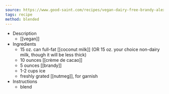 ```yaml
---
source: https://www.good-saint.com/recipes/vegan-dairy-free-brandy-alexander
tags: recipe
method: blended
---
```


- Description
	- [[vegan]]
- Ingredients
	- 15 oz. can full-fat [[coconut milk]] (OR 15 oz. your choice non-dairy milk, though it will be less thick)
	- 10 ounces [[crème de cacao]]
	- 5 ounces [[brandy]]
	- 1-2 cups ice
	- freshly grated [[nutmeg]], for garnish
- Instructions
	- blend